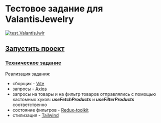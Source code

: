 # Тестовое задание для ValantisJewelry
[![test_ValantisJwlr](https://github.com/JohnnyStorm19/test_ValantisJwlry/actions/workflows/web.yml/badge.svg)](https://github.com/JohnnyStorm19/test_ValantisJwlry/actions/workflows/web.yml)
## [Запустить проект](https://johnnystorm19.github.io/test_ValantisJwlry/)
### [Техническое задание](https://github.com/ValantisJewelry/TestTaskValantis)
Реализация задания:
- сборщик -  [Vite](https://vitejs.dev/)
- запросы - [Axios](https://axios-http.com/ru/)
- запросы на товары и на фильтр товаров отправлялись с помощью кастомных хуков: ***useFetchProducts*** и ***useFilterProducts*** соответственно 
- состояние фильтров - [Redux-toolkit](https://redux-toolkit.js.org/)
- стилизация -  [Tailwind](https://tailwindcss.com/)